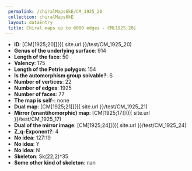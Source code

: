 ```yaml
--- 
 permalink: /chiralMaps6kE/CM_1925_20 
 collection: chiralMaps6kE
 layout: dataEntry
 title: Chiral maps up to 6000 edges - CM[1925;20]
---
```


- **ID**: [CM[1925;20]]({{ site.url }}/test/CM_1925_20)
- **Genus of the underlying surface**: 914
- **Length of the face**: 50
- **Valency**: 175
- **Length of the Petrie polygon**: 154
- **Is the automorphism group solvable?**: S
- **Number of vertices**: 22
- **Number of edges**: 1925
- **Number of faces**: 77
- **The map is self-**: none
- **Dual map**: [CM[1925;21]]({{ site.url }}/test/CM_1925_21)
- **Mirror (enantihomorphic) map**: [CM[1925;17]]({{ site.url }}/test/CM_1925_17)
- **Dual of the mirror image**: [CM[1925;24]]({{ site.url }}/test/CM_1925_24)
- **Z_q-Exponent?**: 4
- **No idea**:  127:19
- **No idea**: Y
- **No idea**: N
- **Skeleton**: Sk(22;2)^35
- **Some other kind of skeleton**: nan
